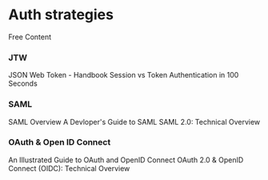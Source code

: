 # Auth strategies

<ResourceGroupTitle>Free Content</ResourceGroupTitle>
### JTW
<BadgeLink colorScheme='yellow' badgeText='Read' href='https://auth0.com/resources/ebooks/jwt-handbook'>JSON Web Token - Handbook</BadgeLink>
<BadgeLink badgeText='Watch' href='https://www.youtube.com/watch?v=UBUNrFtufWo'>Session vs Token Authentication in 100 Seconds
</BadgeLink>

### SAML
<BadgeLink badgeText='Watch' href='https://www.youtube.com/watch?v=i8wFExDSZv0'>SAML Overview</BadgeLink>
<BadgeLink badgeText='Watch' href='https://www.youtube.com/watch?v=l-6QSEqDJPo'>A Devloper's Guide to SAML</BadgeLink>
<BadgeLink badgeText='Watch' href='https://www.youtube.com/watch?v=SvppXbpv-5k'>SAML 2.0: Technical Overview</BadgeLink>


### OAuth & Open ID Connect
<BadgeLink badgeText='Watch' href='https://www.youtube.com/watch?v=t18YB3xDfXI'>An Illustrated Guide to OAuth and OpenID Connect</BadgeLink>
<BadgeLink badgeText='Watch' href='https://www.youtube.com/watch?v=rTzlF-U9Y6Y'>OAuth 2.0 & OpenID Connect (OIDC): Technical Overview</BadgeLink>
